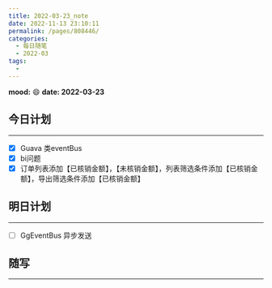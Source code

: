 ```yaml
---
title: 2022-03-23_note
date: 2022-11-13 23:10:11
permalink: /pages/808446/
categories:
  - 每日随笔
  - 2022-03
tags:
  - 
---
```

**mood:** :smile:  									**date: 2022-03-23**  

## 今日计划  
------
- [x]  Guava 类eventBus
- [x] bi问题
- [x] 订单列表添加【已核销金额】，【未核销金额】，列表筛选条件添加【已核销金额】，导出筛选条件添加【已核销金额】
## 明日计划  
------
- [ ]  GgEventBus 异步发送
## 随写 
------
